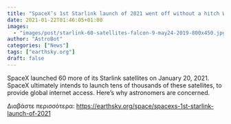 ```yaml
---
title: "SpaceX’s 1st Starlink launch of 2021 went off without a hitch Wednesday"
date: 2021-01-22T01:46:05+01:00
images:
  - "images/post/starlink-60-satellites-falcon-9-may24-2019-800x450.jpg"
author: "AstroBot"
categories: ["News"]
tags: ["earthsky.org"]
draft: false
---
```


SpaceX launched 60 more of its Starlink satellites on January 20, 2021. SpaceX ultimately intends to launch tens of thousands of these satellites, to provide global internet access. Here’s why astronomers are concerned.

Διαβάστε περισσότερα: https://earthsky.org/space/spacexs-1st-starlink-launch-of-2021
